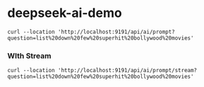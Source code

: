 # deepseek-ai-demo


```
curl --location 'http://localhost:9191/api/ai/prompt?question=list%20down%20few%20superhit%20bollywood%20movies'
```

### WIth Stream

```
curl --location 'http://localhost:9191/api/ai/prompt/stream?question=list%20down%20few%20superhit%20bollywood%20movies'
```
